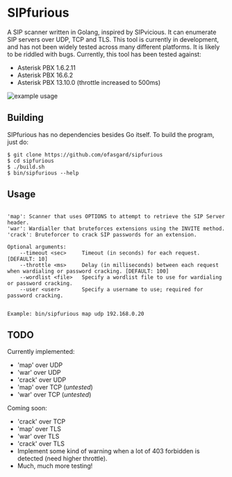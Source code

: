 # SIPfurious

A SIP scanner written in Golang, inspired by SIPvicious. It can enumerate SIP servers over UDP, TCP and TLS. This tool is currently in development, and has not been widely tested across many different platforms. It is likely to be riddled with bugs. Currently, this tool has been tested against:

- Asterisk PBX 1.6.2.11
- Asterisk PBX 16.6.2
- Asterisk PBX 13.10.0 (throttle increased to 500ms)

![example usage](https://user-images.githubusercontent.com/19550999/76960818-23da6880-6914-11ea-89d2-b7f2347e3e5d.png)

## Building

SIPfurious has no dependencies besides Go itself. To build the program, just do:

```shell
$ git clone https://github.com/ofasgard/sipfurious
$ cd sipfurious
$ ./build.sh
$ bin/sipfurious --help
```

## Usage

```Usage: bin/sipfurious <map|war|crack> <udp|tcp|tls> <target> [port]

'map': Scanner that uses OPTIONS to attempt to retrieve the SIP Server header.
'war': Wardialler that bruteforces extensions using the INVITE method.
'crack': Bruteforcer to crack SIP passwords for an extension.

Optional arguments:
	--timeout <sec>		Timeout (in seconds) for each request. [DEFAULT: 10]
	--throttle <ms>		Delay (in milliseconds) between each request when wardialing or password cracking. [DEFAULT: 100]
	--wordlist <file>	Specify a wordlist file to use for wardialing or password cracking.
	--user <user>		Specify a username to use; required for password cracking.


Example: bin/sipfurious map udp 192.168.0.20
```

## TODO

Currently implemented:

- 'map' over UDP
- 'war' over UDP
- 'crack' over UDP
- 'map' over TCP (*untested*)
- 'war' over TCP (*untested*)

Coming soon:

- 'crack' over TCP
- 'map' over TLS
- 'war' over TLS
- 'crack' over TLS
- Implement some kind of warning when a lot of 403 forbidden is detected (need higher throttle).
- Much, much more testing!


